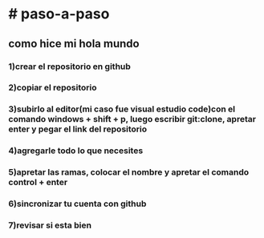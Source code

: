 <html>
<h1># paso-a-paso</h1>
<head><h2> como hice mi hola mundo </h2></head>
<h3>1)crear el repositorio en github</h3>
<h3>2)copiar el repositorio</h3>
<h3>3)subirlo al editor(mi caso fue visual estudio code)con el comando windows + shift + p, luego escribir git:clone, apretar enter y pegar el link del repositorio<h3>
<h3>4)agregarle todo lo que necesites<h3>
<h3>5)apretar las ramas, colocar el nombre y apretar el comando control + enter<h3>
<h3>6)sincronizar tu cuenta con github<h3>
<h3>7)revisar si esta bien<h3>